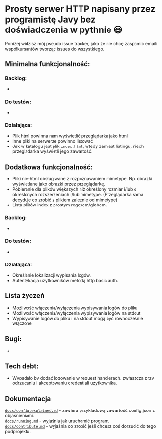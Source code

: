 # Prosty serwer HTTP napisany przez programistę Javy bez doświadczenia w pythnie 😃

Poniżej widzisz mój pseudo issue tracker, jako że nie chcę zaspamić emaili współkursantów tworząc issues do wszystkiego. 
## Minimalna funkcjonalność:

### Backlog:
- 
### Do testów:
- 
### Działająca:
- Plik html powinna nam wyświetlić przeglądarka jako html
- Inne pliki na serwerze powinno listować
- Jak w katalogu jest plik `index.html`, wtedy zamiast listingu, niech przeglądarka wyświetli jego zawartość.

## Dodatkowa funkcjonalność:
- Pliki nie-html obsługiwane z rozpoznawaniem mimetype. Np. obrazki wyświetlane jako obrazki przez przeglądarkę.
- Pobieranie dla plików większych niż określony rozmiar i/lub o określonych rozszerzeniach i/lub mimetype. (Przeglądarka sama decyduje co zrobić z plikiem zależnie od mimetype)
- Lista plików index z prostym regexem/globem.

### Backlog:
-
### Do testów:
- 
### Działająca:
- Określanie lokalizacji wypisania logów.
- Autentykacja użytkowników metodą http basic auth.

## Lista życzeń
- Możliwość włączenia/wyłączenia wypisywania logów do pliku
- Możliwość włączenia/wyłączenia wypisywania logów na stdout
- Wypisywanie logów do pliku i na stdout mogą być równocześnie włączone

## Bugi:
- 

## Tech debt:
- Wypadało by dodać logowanie w request handlerach, zwłaszcza przy odrzucaniu i akceptowaniu credentiali użytkownika.

## Dokumentacja

[`docs/config.explained.md`](docs/config.explained.md) - zawiera przykładową zawartość config.json z objaśnieniami.  
[`docs/running.md`](docs/running.md) - wyjaśnia jak uruchomić program.  
[`docs/contribute.md`](docs/contribute.md) - wyjaśnia co zrobić jeśli chcesz coś dorzucić do tego podprojektu.